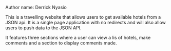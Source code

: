 Author name: Derrick Nyasio

This is a travelling website that allows users to get available hotels from a JSON api. It is a single page application with no redirects and will also allow users to push data to the JSON API.

It features three sections where a user can view a lis of hotels, make comments and a section to display comments made.